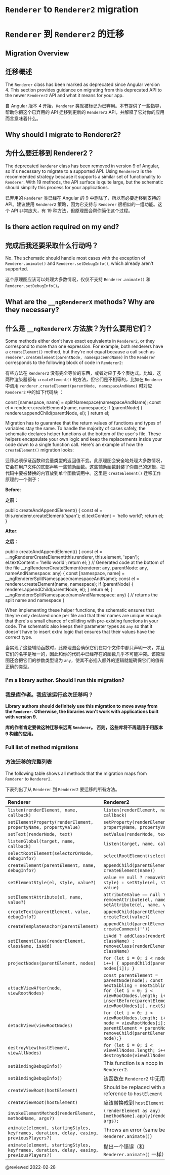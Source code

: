 # `Renderer` to `Renderer2` migration

# `Renderer` 到 `Renderer2` 的迁移

## Migration Overview

## 迁移概述

The `Renderer` class has been marked as deprecated since Angular version 4.
This section provides guidance on migrating from this deprecated API to the newer `Renderer2` API and what it means for your app.

自 Angular 版本 4 开始，`Renderer` 类就被标记为已弃用。本节提供了一些指导，帮助你把这个已弃用的 API 迁移到更新的 `Renderer2` API，并解释了它对你的应用而言意味着什么。

## Why should I migrate to Renderer2?

## 为什么要迁移到 Renderer2？

The deprecated `Renderer` class has been removed in version 9 of Angular, so it's necessary to migrate to a supported API.
Using `Renderer2` is the recommended strategy because it supports a similar set of functionality to `Renderer`.
With 19 methods, the API surface is quite large, but the schematic should simplify this process for your applications.

已弃用的 `Renderer` 类已经在 Angular 的 9 中删除了，所以有必要迁移到支持的 API。建议使用 `Renderer2` 策略，因为它支持与 `Renderer` 很相似的一组功能。这个 API 非常庞大，有 19 种方法，但原理图会帮你简化这个过程。

## Is there action required on my end?

## 完成后我还要采取什么行动吗？

No.
The schematic should handle most cases with the exception of `Renderer.animate()` and `Renderer.setDebugInfo()`, which already aren't supported.

这个原理图应该可以处理大多数情况，仅仅不支持 `Renderer.animate()` 和 `Renderer.setDebugInfo()`。

## What are the `__ngRendererX` methods? Why are they necessary?

## 什么是 `__ngRendererX` 方法族？为什么要用它们？

Some methods either don't have exact equivalents in `Renderer2`, or they correspond to more than one expression.
For example, both renderers have a `createElement()` method, but they're not equal because a call such as `renderer.createElement(parentNode, namespaceAndName)` in the `Renderer` corresponds to the following block of code in `Renderer2`:

有些方法在 `Renderer2` 没有完全等价的东西，或者对应于多个表达式。比如，这两种渲染器都有 `createElement()` 的方法，但它们是不相等的，比如在 `Renderer` 中调用 `renderer.createElement(parentNode, namespaceAndName)` 时对应 `Renderer2` 中的如下代码块 ：

<code-example format="typescript" language="typescript">

const [namespace, name] = splitNamespace(namespaceAndName);
const el = renderer.createElement(name, namespace);
if (parentNode) {
  renderer.appendChild(parentNode, el);
}
return el;

</code-example>

Migration has to guarantee that the return values of functions and types of variables stay the same.
To handle the majority of cases safely, the schematic declares helper functions at the bottom of the user's file.
These helpers encapsulate your own logic and keep the replacements inside your code down to a single function call.
Here's an example of how the `createElement()` migration looks:

迁移必须保证函数和变量类型的返回值不变。此原理图会安全地处理大多数情况，它会在用户文件的底部声明一些辅助函数。这些辅助函数封装了你自己的逻辑，把代码中要被替换的内容放到单个函数调用中。这里是 `createElement()` 迁移工作原理的一个例子：

**Before**:

**之前**：

<code-example format="typescript" language="typescript">

public createAndAppendElement() {
  const el = this.renderer.createElement('span');
  el.textContent = 'hello world';
  return el;
}

</code-example>

**After**:

**之后**：

<code-example format="typescript" language="typescript">

public createAndAppendElement() {
  const el = __ngRendererCreateElement(this.renderer, this.element, 'span');
  el.textContent = 'hello world';
  return el;
}
// Generated code at the bottom of the file
__ngRendererCreateElement(renderer: any, parentNode: any, nameAndNamespace: any) {
  const [namespace, name] = __ngRendererSplitNamespace(namespaceAndName);
  const el = renderer.createElement(name, namespace);
  if (parentNode) {
    renderer.appendChild(parentNode, el);
  }
  return el;
}
__ngRendererSplitNamespace(nameAndNamespace: any) {
  // returns the split name and namespace
}

</code-example>

When implementing these helper functions, the schematic ensures that they're only declared once per file and that their names are unique enough that there's a small chance of colliding with pre-existing functions in your code.
The schematic also keeps their parameter types as `any` so that it doesn't have to insert extra logic that ensures that their values have the correct type.

当实现了这些辅助函数时，此原理图会确保它们在每个文件中都只声明一次，并且它们的名字是唯一的，因此和你的代码中已经存在的函数几乎不可能冲突。该原理图还会把它们的参数类型设为 `any`，使其不必插入额外的逻辑就能确保它们的值有正确的类型。

### I'm a library author. Should I run this migration?

### 我是库作者。我应该运行这次迁移吗？

**Library authors should definitely use this migration to move away from the `Renderer`.**
**Otherwise, the libraries won't work with applications built with version 9.**

**库的作者肯定要做这种迁移来远离 `Renderer`。** **否则，这些库将不再适用于用版本 9 构建的应用。**

### Full list of method migrations

### 方法迁移的完整列表

The following table shows all methods that the migration maps from `Renderer` to `Renderer2`.

下表列出了从 `Renderer` 到 `Renderer2` 要迁移的所有方法。

| Renderer                                                                                 | Renderer2                                                                                                                                                                                      |
| :--------------------------------------------------------------------------------------- | :--------------------------------------------------------------------------------------------------------------------------------------------------------------------------------------------- |
| `listen(renderElement, name, callback)`                                                  | `listen(renderElement, name, callback)`                                                                                                                                                        |
| `setElementProperty(renderElement, propertyName, propertyValue)`                         | `setProperty(renderElement, propertyName, propertyValue)`                                                                                                                                      |
| `setText(renderNode, text)`                                                              | `setValue(renderNode, text)`                                                                                                                                                                   |
| `listenGlobal(target, name, callback)`                                                   | `listen(target, name, callback)`                                                                                                                                                               |
| `selectRootElement(selectorOrNode, debugInfo?)`                                          | `selectRootElement(selectorOrNode)`                                                                                                                                                            |
| `createElement(parentElement, name, debugInfo?)`                                         | `appendChild(parentElement, createElement(name))`                                                                                                                                              |
| `setElementStyle(el, style, value?)`                                                     | `value == null ? removeStyle(el, style) : setStyle(el, style, value)`                                                                                                                          |
| `setElementAttribute(el, name, value?)`                                                  | `attributeValue == null ? removeAttribute(el, name) : setAttribute(el, name, value)`                                                                                                           |
| `createText(parentElement, value, debugInfo?)`                                           | `appendChild(parentElement, createText(value))`                                                                                                                                                |
| `createTemplateAnchor(parentElement)`                                                    | `appendChild(parentElement, createComment(''))`                                                                                                                                                |
| `setElementClass(renderElement, className, isAdd)`                                       | `isAdd ? addClass(renderElement, className) : removeClass(renderElement, className)`                                                                                                           |
| `projectNodes(parentElement, nodes)`                                                     | `for (let i = 0; i < nodes.length; i++) { appendChild(parentElement, nodes[i]); }`                                                                                                             |
| `attachViewAfter(node, viewRootNodes)`                                                   | `const parentElement = parentNode(node); const nextSibling = nextSibling(node); for (let i = 0; i < viewRootNodes.length; i++) { insertBefore(parentElement, viewRootNodes[i], nextSibling);}` |
| `detachView(viewRootNodes)`                                                              | `for (let i = 0; i < viewRootNodes.length; i++) {const node = viewRootNodes[i]; const parentElement = parentNode(node); removeChild(parentElement, node);}`                                    |
| `destroyView(hostElement, viewAllNodes)`                                                 | `for (let i = 0; i < viewAllNodes.length; i++) { destroyNode(viewAllNodes[i]); }`                                                                                                              |
| `setBindingDebugInfo()`                                                                  | This function is a noop in `Renderer2`.                                                                                                                                                        |
| `setBindingDebugInfo()`                                                                  | 该函数在 `Renderer2` 中无用。                                                                                                                                                                  |
| `createViewRoot(hostElement)`                                                            | Should be replaced with a reference to `hostElement`                                                                                                                                           |
| `createViewRoot(hostElement)`                                                            | 应该替换成到 `hostElement` 的引用                                                                                                                                                              |
| `invokeElementMethod(renderElement, methodName, args?)`                                  | `(renderElement as any)[methodName].apply(renderElement, args);`                                                                                                                               |
| `animate(element, startingStyles, keyframes, duration, delay, easing, previousPlayers?)` | Throws an error \(same behavior as `Renderer.animate()`\)                                                                                                                                      |
| `animate(element, startingStyles, keyframes, duration, delay, easing, previousPlayers?)` | 抛出一个错误（和 `Renderer.animate()` 一样）                                                                                                                                                   |

<!-- links -->

<!-- external links -->

<!-- end links -->

@reviewed 2022-02-28
